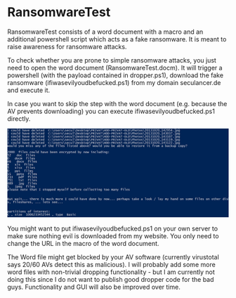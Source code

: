 # RansomwareTest
RansomwareTest consists of a word document with a macro and an additional powershell script which acts as a fake ransomware. It is meant to raise awareness for ransomware attacks.

To check whether you are prone to simple ransomware attacks, you just need to open the word document (RansomwareTest.docm). It will trigger a powershell (with the payload contained in dropper.ps1), download the fake ransomware (ifiwasevilyoudbefucked.ps1) from my domain seculancer.de and execute it.

In case you want to skip the step with the word document (e.g. because the AV prevents downloading) you can execute ifiwasevilyoudbefucked.ps1 directly.

<img src="./screenshot1.png" width="600pt" />

You might want to put ifiwasevilyoudbefucked.ps1 on your own server to make sure nothing evil is downloaded from my website. You only need to change the URL in the macro of the word document.

The Word file might get blocked by your AV software (currently virustotal says 20/60 AVs detect this as malicious). I will probably add some more word files with non-trivial dropping functionality - but I am currently not doing this since I do not want to publish good dropper code for the bad guys. Functionality and GUI will also be improved over time.
